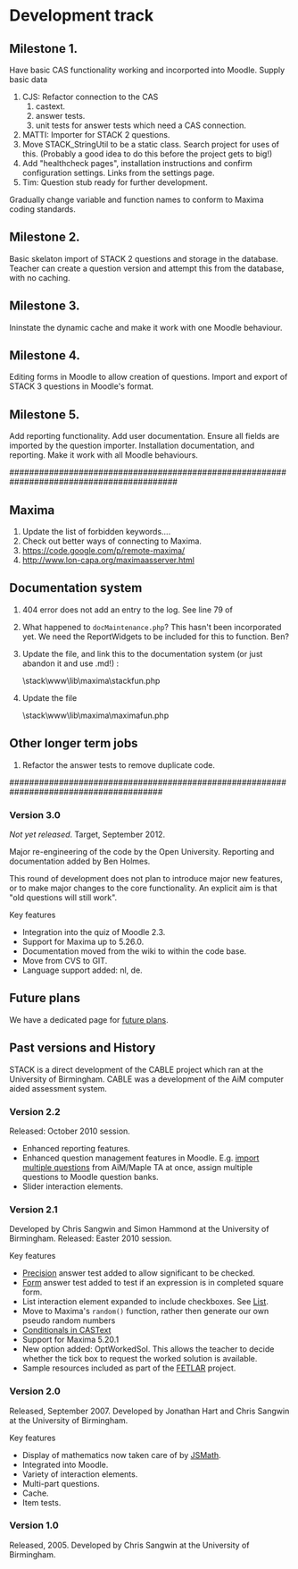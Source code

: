 # Development track

## Milestone 1. ## 

Have basic CAS functionality working and incorported into Moodle.  Supply basic data

1. CJS: Refactor connection to the CAS
   1. castext.
   2. answer tests.
   3. unit tests for answer tests which need a CAS connection.
2. MATTI: Importer for STACK 2 questions.
3. Move STACK_StringUtil to be a static class.  Search project for uses of this.
   (Probably a good idea to do this before the project gets to big!)
4. Add "healthcheck pages", installation instructions and confirm configuration settings.
   Links from the settings page.
5. Tim: Question stub ready for further development.

Gradually change variable and function names to conform to Maxima coding standards.

## Milestone 2. ## 

Basic skelaton import of STACK 2 questions and storage in the database.
Teacher can create a question version and attempt this from the database, with no caching.  

## Milestone 3. ## 

Ininstate the dynamic cache and make it work with one Moodle behaviour.

## Milestone 4. ## 

Editing forms in Moodle to allow creation of questions.
Import and export of STACK 3 questions in Moodle's format.

## Milestone 5. ## 

Add reporting functionality.
Add user documentation.
Ensure all fields are imported by the question importer.
Installation documentation, and reporting.
Make it work with all Moodle behaviours.

##########################################################################################

## Maxima

1. Update the list of forbidden keywords....
2. Check out better ways of connecting to Maxima.
  1. https://code.google.com/p/remote-maxima/
  2. http://www.lon-capa.org/maximaasserver.html
  
## Documentation system

1. 404 error does not add an entry to the log.  See line 79 of 
2. What happened to `docMaintenance.php`?  This hasn't been incorporated yet.  We need the ReportWidgets to be included for this to function.  Ben?
3. Update the file, and link this to the documentation system (or just abandon it and use .md!) :

     \stack\www\lib\maxima\stackfun.php

4. Update the file

     \stack\www\lib\maxima\maximafun.php

## Other longer term jobs

1. Refactor the answer tests to remove duplicate code.


#######################################################################################

### Version 3.0 ###

_Not yet released_.  Target, September 2012.

Major re-engineering of the code by  the Open University.  Reporting and documentation added by Ben Holmes.

This round of development does not plan to introduce major new features, or to make major changes to
the core functionality. An explicit aim is that "old questions will still work".  

Key features

* Integration into the quiz of Moodle 2.3.
* Support for Maxima up to 5.26.0.
* Documentation moved from the wiki to within the code base.
* Move from CVS to GIT.
* Language support added: nl, de.

## Future plans ##

We have a dedicated page for [future plans](Future_plans).

## Past versions and History ##

STACK is a direct development of the CABLE project which ran at the University of Birmingham.
CABLE was a development of the AiM computer aided assessment system.

### Version 2.2 ###

Released: October 2010 session.

* Enhanced reporting features.
* Enhanced question management features in Moodle.  E.g. [import multiple questions](https://sourceforge.net/tracker/?func=detail&aid=2930512&group_id=119224&atid=683351)
  from AiM/Maple TA at once, assign multiple questions to Moodle question banks.
* Slider interaction elements.


### Version 2.1 ###

Developed by Chris Sangwin and Simon Hammond at the University of Birmingham.
Released: Easter 2010 session.

Key features

* [Precision](../Authoring/Answer_tests#Precision) answer test added to allow significant to be checked.
* [Form](../Authoring/Answer_tests#Form) answer test added to test if an expression is in completed square form.
* List interaction element expanded to include checkboxes.  See [List](../Authoring/Interaction_elements#List).
* Move to Maxima's `random()` function, rather then generate our own pseudo random numbers
* [Conditionals in CASText](https://sourceforge.net/tracker/?func=detail&aid=2888054&group_id=119224&atid=683351)
* Support for Maxima 5.20.1
* New option added: OptWorkedSol.  This allows the teacher to decide whether the tick box to request the worked solution is available.
* Sample resources included as part of the [FETLAR](http://www.fetlar.bham.ac.uk) project.


### Version 2.0 ###

Released, September 2007.  Developed by Jonathan Hart and Chris Sangwin at the University of Birmingham. 

Key features 

* Display of mathematics now taken care of by [JSMath](../Components/JSMath). 
* Integrated into Moodle. 
* Variety of interaction elements. 
* Multi-part questions.
* Cache. 
* Item tests. 

### Version 1.0 ### 

Released, 2005.  Developed by Chris Sangwin at the University of Birmingham.


